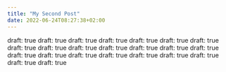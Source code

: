 ```yaml
---
title: "My Second Post"
date: 2022-06-24T08:27:38+02:00
---
```


draft: true
draft: true
draft: true
draft: true
draft: true
draft: true
draft: true
draft: true
draft: true
draft: true
draft: true
draft: true
draft: true
draft: true
draft: true
draft: true
draft: true
draft: true
draft: true
draft: true
draft: true
draft: true
draft: true
